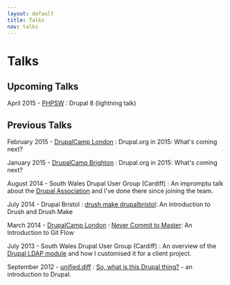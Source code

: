 ```yaml
---
layout: default
title: Talks
nav: talks
---
```

# Talks

## Upcoming Talks

April 2015 - [PHPSW](http://phpsw.org.uk)
: Drupal 8 (lightning talk)

## Previous Talks

February 2015 - [DrupalCamp London](http://2015.drupalcamplondon.co.uk)
: Drupal.org in 2015: What's coming next?

January 2015 - [DrupalCamp Brighton](http://www.drupalcampbrighton.co.uk)
: Drupal.org in 2015: What's coming next?

August 2014 - South Wales Drupal User Group (Cardiff)
: An impromptu talk about the [Drupal Association](https://assoc.drupal.org) and I've done there since joining the team.

July 2014 - Drupal Bristol
: [drush make drupalbristol](/blog/drush-make-drupalbristol): An introduction to Drush and Drush Make

March 2014 - [DrupalCamp London](http://2014.drupalcamplondon.co.uk)
: [Never Commit to Master](/blog/what-git-flow): An Introduction to Git Flow

July 2013 - South Wales Drupal User Group (Cardiff)
: An overview of the [Drupal LDAP module](http://www.drupal.org/project/ldap) and how I customised it for a client project.

September 2012 - [unified.diff](http://unifieddiff.co.uk)
: [So, what is this Drupal thing?](http://vimeo.com/49827006) - an introduction to Drupal.